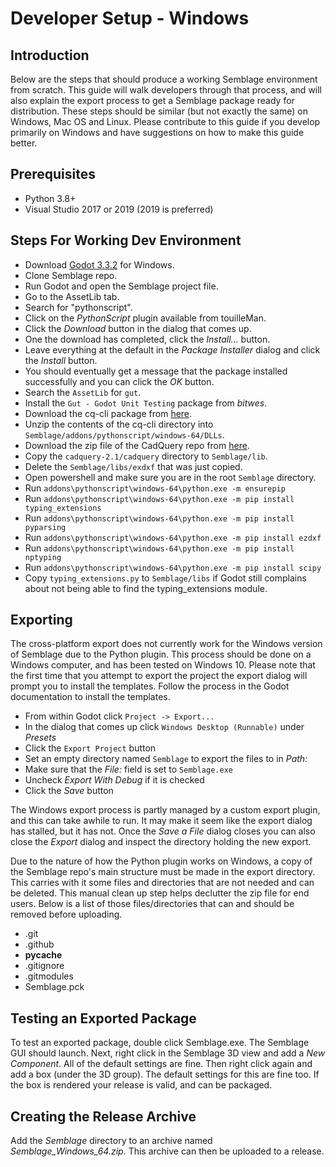 # Developer Setup - Windows

## Introduction

Below are the steps that should produce a working Semblage environment from scratch. This guide will walk developers through that process, and will also explain the export process to get a Semblage package ready for distribution. These steps should be similar (but not exactly the same) on Windows, Mac OS and Linux. Please contribute to this guide if you develop primarily on Windows and have suggestions on how to make this guide better.

## Prerequisites

* Python 3.8+
* Visual Studio 2017 or 2019 (2019 is preferred)

## Steps For Working Dev Environment

* Download [Godot 3.3.2](https://downloads.tuxfamily.org/godotengine/3.3.2/Godot_v3.3.2-stable_win64.exe.zip) for Windows.
* Clone Semblage repo.
* Run Godot and open the Semblage project file.
* Go to the AssetLib tab.
* Search for "pythonscript".
* Click on the _PythonScript_ plugin available from touilleMan.
* Click the _Download_ button in the dialog that comes up.
* One the download has completed, click the _Install..._ button.
* Leave everything at the default in the _Package Installer_ dialog and click the _Install_ button.
* You should eventually get a message that the package installed successfully and you can click the _OK_ button.
* Search the `AssetLib` for `gut`.
* Install the `Gut - Godot Unit Testing` package from _bitwes_.
* Download the cq-cli package from [here](https://github.com/CadQuery/cq-cli/releases/download/v2.1.0/cq-cli-Windows.zip).
* Unzip the contents of the cq-cli directory into `Semblage/addons/pythonscript/windows-64/DLLs`.
* Download the zip file of the CadQuery repo from [here](https://github.com/CadQuery/cadquery/archive/refs/tags/2.1.zip).
* Copy the `cadquery-2.1/cadquery` directory to `Semblage/lib`.
* Delete the `Semblage/libs/exdxf` that was just copied. 
* Open powershell and make sure you are in the root `Semblage` directory.
* Run `addons\pythonscript\windows-64\python.exe -m ensurepip`
* Run `addons\pythonscript\windows-64\python.exe -m pip install typing_extensions`
* Run `addons\pythonscript\windows-64\python.exe -m pip install pyparsing`
* Run `addons\pythonscript\windows-64\python.exe -m pip install ezdxf`
* Run `addons\pythonscript\windows-64\python.exe -m pip install nptyping`
* Run `addons\pythonscript\windows-64\python.exe -m pip install scipy`
* Copy `typing_extensions.py` to `Semblage/libs` if Godot still complains about not being able to find the typing_extensions module.

## Exporting

The cross-platform export does not currently work for the Windows version of Semblage due to the Python plugin. This process should be done on a Windows computer, and has been tested on Windows 10. Please note that the first time that you attempt to export the project the export dialog will prompt you to install the templates. Follow the process in the Godot documentation to install the templates.

* From within Godot click `Project -> Export...`
* In the dialog that comes up click `Windows Desktop (Runnable)` under _Presets_
* Click the `Export Project` button
* Set an empty directory named `Semblage` to export the files to in _Path:_
* Make sure that the _File:_ field is set to `Semblage.exe`
* Uncheck _Export With Debug_ if it is checked
* Click the _Save_ button

The Windows export process is partly managed by a custom export plugin, and this can take awhile to run. It may make it seem like the export dialog has stalled, but it has not. Once the _Save a File_ dialog closes you can also close the _Export_ dialog and inspect the directory holding the new export.

Due to the nature of how the Python plugin works on Windows, a copy of the Semblage repo's main structure must be made in the export directory. This carries with it some files and directories that are not needed and can be deleted. This manual clean up step helps declutter the zip file for end users. Below is a list of those files/directories that can and should be removed before uploading.

* .git
* .github
* __pycache__
* .gitignore
* .gitmodules
* Semblage.pck

## Testing an Exported Package

To test an exported package, double click Semblage.exe. The Semblage GUI should launch. Next, right click in the Semblage 3D view and add a _New Component_. All of the default settings are fine. Then right click again and add a box (under the 3D group). The default settings for this are fine too. If the box is rendered your release is valid, and can be packaged.

## Creating the Release Archive

Add the _Semblage_ directory to an archive named _Semblage_Windows_64.zip_. This archive can then be uploaded to a release.
